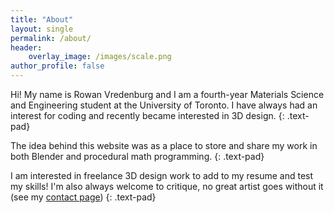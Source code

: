 ```yaml
---
title: "About"
layout: single
permalink: /about/
header:
    overlay_image: /images/scale.png
author_profile: false
---
```


Hi! My name is Rowan Vredenburg and I am a fourth-year Materials Science and Engineering student at the University of Toronto. I have always had an interest for coding and recently became interested in 3D design.
{: .text-pad}

The idea behind this website was as a place to store and share my work in both Blender and procedural math programming.
{: .text-pad}

I am interested in freelance 3D design work to add to my resume and test my skills! I'm also always welcome to critique, no great artist goes without it (see my [contact page](/contact/))
{: .text-pad}